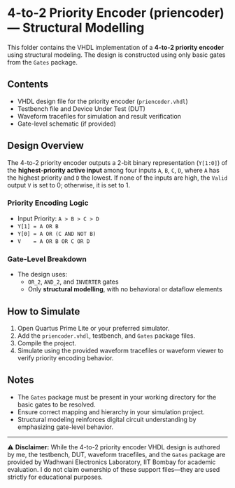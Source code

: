 # 4-to-2 Priority Encoder (priencoder) — Structural Modelling

This folder contains the VHDL implementation of a **4-to-2 priority encoder** using structural modeling. The design is constructed using only basic gates from the `Gates` package.

## Contents

- VHDL design file for the priority encoder (`priencoder.vhdl`)
- Testbench file and Device Under Test (DUT)  
- Waveform tracefiles for simulation and result verification  
- Gate-level schematic (if provided)

## Design Overview

The 4-to-2 priority encoder outputs a 2-bit binary representation (`Y[1:0]`) of the **highest-priority active input** among four inputs `A`, `B`, `C`, `D`, where `A` has the highest priority and `D` the lowest. If none of the inputs are high, the `Valid` output `V` is set to 0; otherwise, it is set to 1.

### Priority Encoding Logic

- Input Priority: `A > B > C > D`
- `Y[1] = A OR B`
- `Y[0] = A OR (C AND NOT B)`
- `V    = A OR B OR C OR D`

### Gate-Level Breakdown

- The design uses:
  - `OR_2`, `AND_2`, and `INVERTER` gates
  - Only **structural modelling**, with no behavioral or dataflow elements

## How to Simulate

1. Open Quartus Prime Lite or your preferred simulator.
2. Add the `priencoder.vhdl`, testbench, and `Gates` package files.
3. Compile the project.
4. Simulate using the provided waveform tracefiles or waveform viewer to verify priority encoding behavior.

## Notes

- The `Gates` package must be present in your working directory for the basic gates to be resolved.
- Ensure correct mapping and hierarchy in your simulation project.
- Structural modeling reinforces digital circuit understanding by emphasizing gate-level behavior.

---

⚠️ **Disclaimer:** While the 4-to-2 priority encoder VHDL design is authored by me, the testbench, DUT, waveform tracefiles, and the `Gates` package are provided by Wadhwani Electronics Laboratory, IIT Bombay for academic evaluation. I do not claim ownership of these support files—they are used strictly for educational purposes.
